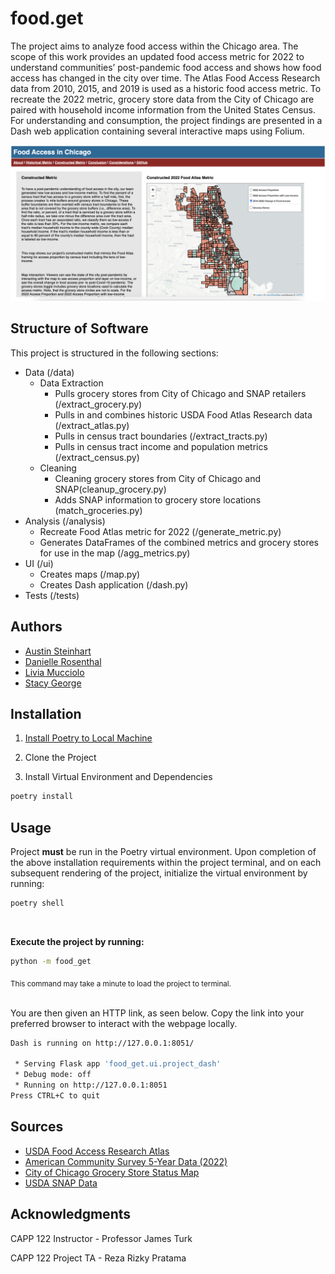 # food.get
The project aims to analyze food access within the Chicago area. The scope of this work
provides an updated food access metric for 2022 to understand communities’ post-pandemic
food access and shows how food access has changed in the city over time. The Atlas Food
Access Research data from 2010, 2015, and 2019 is used as a historic food access metric. To
recreate the 2022 metric, grocery store data from the City of Chicago are paired with household
income information from the United States Census. For understanding and consumption, the
project findings are presented in a Dash web application containing several interactive maps
using Folium.

<img src="food_get/static/food_get_ui.png" alt="food_get_ui" width="800"/>

## Structure of Software
This project is structured in the following sections:
* Data (/data)
  * Data Extraction
    * Pulls grocery stores from City of Chicago and SNAP retailers (/extract_grocery.py)
    * Pulls in and combines historic USDA Food Atlas Research data (/extract_atlas.py)
    * Pulls in census tract boundaries (/extract_tracts.py)
    * Pulls in census tract income and population metrics (/extract_census.py)
  * Cleaning
    * Cleaning grocery stores from City of Chicago and SNAP(cleanup_grocery.py)
    * Adds SNAP information to grocery store locations (match_groceries.py)
* Analysis (/analysis)
  * Recreate Food Atlas metric for 2022 (/generate_metric.py)
  * Generates DataFrames of the combined metrics and grocery stores for use in the map (/agg_metrics.py)
* UI (/ui)
  * Creates maps (/map.py)
  * Creates Dash application (/dash.py)
* Tests (/tests)


## Authors
- [Austin Steinhart](https://github.com/Asteinhart)
- [Danielle Rosenthal](https://github.com/RosenthalDL)
- [Livia Mucciolo](https://github.com/lmucciolo)
- [Stacy George](https://github.com/stacy-george) 

## Installation

1. [Install Poetry to Local Machine](https://python-poetry.org/docs/)

2. Clone the Project 

3. Install Virtual Environment and Dependencies

```bash
poetry install
```

## Usage
Project **must** be run in the Poetry virtual environment. 
Upon completion of the above installation requirements within the project terminal, 
and on each subsequent rendering of the project, initialize the virtual environment by running:

```bash
poetry shell
```
<br />

**Execute the project by running:**
```bash
python -m food_get
```
<sub> This command may take a minute to load the project to terminal.</sub>
<br />
<br />

You are then given an HTTP link, as seen below. Copy the link into your preferred browser to interact with the webpage locally.
<br />

```bash
Dash is running on http://127.0.0.1:8051/

 * Serving Flask app 'food_get.ui.project_dash'
 * Debug mode: off
 * Running on http://127.0.0.1:8051
Press CTRL+C to quit
```

## Sources
- [USDA Food Access Research Atlas](https://www.ers.usda.gov/data-products/food-access-research-atlas/go-to-the-atlas/)
- [American Community Survey 5-Year Data (2022)](https://www.census.gov/data/developers/data-sets/acs-5year.html)
- [City of Chicago Grocery Store Status Map](https://data.cityofchicago.org/Health-Human-Services/Grocery-Store-Status-Map/rish-pa6g)
- [USDA SNAP Data](https://usda-snap-retailers-usda-fns.hub.arcgis.com/)

## Acknowledgments
CAPP 122 Instructor - Professor James Turk

CAPP 122 Project TA - Reza Rizky Pratama
